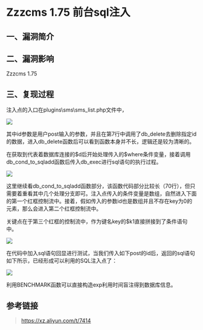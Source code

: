 Zzzcms 1.75 前台sql注入
=======================

一、漏洞简介
------------

二、漏洞影响
------------

Zzzcms 1.75

三、复现过程
------------

注入点的入口在plugins\\sms\\sms\_list.php文件中，

![](resource/Zzzcms1.75前台sql注入/media/rId24.png)

其中id参数是用户post输入的参数，并且在第7行中调用了db\_delete去删除指定id的数据，进入db\_delete函数后可以看到函数本身并不长，逻辑还是较为清晰的。

在获取到代表着数据库连接的\$d后开始处理传入的\$where条件变量，接着调用db\_cond\_to\_sqladd函数后传入db\_exec进行sql语句的执行过程。

![](resource/Zzzcms1.75前台sql注入/media/rId25.png)

这里继续看db\_cond\_to\_sqladd函数部分，该函数代码部分比较长（70行），但只需要着重看其中几个处理分支即可。注入点传入的条件变量是数组，自然进入下面的第一个红框控制流中。接着，假如传入的参数id也是数组并且不存在key为0的元素，那么会进入第二个红框控制流中。

关键点在于第三个红框的控制流中，作为键名key的\$k1直接拼接到了条件语句中。

![](resource/Zzzcms1.75前台sql注入/media/rId26.png)

在代码中加入sql语句回显进行测试，当我们传入如下post的id后，返回的sql语句如下所示，已经形成可以利用的SQL注入点了：

![](resource/Zzzcms1.75前台sql注入/media/rId27.png)

利用BENCHMARK函数可以直接构造exp利用时间盲注得到数据库信息。

参考链接
--------

> https://xz.aliyun.com/t/7414
